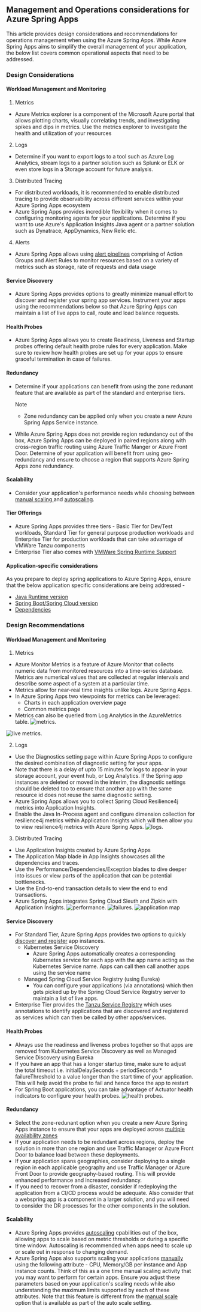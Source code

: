 <!-- Landing Zone Accelerator - Azure Spring App -Network Topology And Connectivity.MD v1 -->

## Management and Operations considerations for Azure Spring Apps

This article provides design considerations and recommendations for operations management when using the Azure Spring Apps. While Azure Spring Apps aims to simplify the overall management of your application, the below list covers common operational aspects that need to be addressed.

### Design Considerations

#### Workload Management and Monitoring

1. Metrics
- Azure Metrics explorer is a component of the Microsoft Azure portal that allows plotting charts, visually correlating trends, and investigating spikes and dips in metrics. Use the metrics explorer to investigate the health and utilization of your resources
2. Logs
- Determine if you want to export logs to a tool such as Azure Log Analytics, stream logs to a partner solution such as Splunk or ELK or even store logs in a Storage account for future analysis. 
3. Distributed Tracing  
- For distributed workloads, it is recommended to enable distributed tracing to provide observability across different services within your Azure Spring Apps ecosystem
- Azure Spring Apps provides incredible flexibility when it comes to configuring monitoring agents for your applications. Determine if you want to use Azure's Application Insights Java agent or a partner solution such as Dynatrace, AppDynamics, New Relic etc.
4. Alerts
- Azure Spring Apps allows using [alert pipelines](https://learn.microsoft.com/en-us/azure/spring-apps/tutorial-alerts-action-groups) comprising of Action Groups and Alert Rules to monitor resources based on a variety of metrics such as storage, rate of requests and data usage

#### Service Discovery
- Azure Spring Apps provides options to greatly minimize manual effort to discover and register your spring app services. Instrument your apps using the recommendations below so that Azure Spring Apps can maintain a list of live apps to call, route and load balance requests.

#### Health Probes
- Azure Spring Apps allows you to create Readiness, Liveness and Startup probes offering default health probe rules for every application. Make sure to review how health probes are set up for your apps to ensure graceful termination in case of failures.

#### Redundancy
- Determine if your applications can benefit from using the zone redunant feature that are available as part of the standard and enterprise tiers.
  > [!NOTE]
  >- Zone redundancy can be applied only when you create a new Azure Spring Apps Service instance.

- While Azure Spring Apps does not provide region redundancy out of the box, Azure Spring Apps can be deployed in paired regions along with cross-region traffic routing using Azure Traffic Manger or Azure Front Door. Determine of your application will benefit from using geo-redundancy and ensure to choose a region that supports Azure Spring Apps zone redundancy.

#### Scalability
- Consider your application's performance needs while choosing between [manual scaling ](https://learn.microsoft.com/en-us/azure/spring-apps/how-to-scale-manual) and [autoscaling](https://learn.microsoft.com/en-us/azure/spring-apps/how-to-setup-autoscale).

#### Tier Offerings
   - Azure Spring Apps provides three tiers - Basic Tier for Dev/Test workloads, Standard Tier for general purpose production workloads and Enterprise Tier for production workloads that can take advantage of VMWare Tanzu components
   - Enterprise Tier also comes with [VMWare Spring Runtime Support](https://learn.microsoft.com/en-us/azure/spring-apps/faq?pivots=programming-language-java#how-do-i-get-vmware-spring-runtime-support-enterprise-tier-only)


#### Application-specific considerations
As you prepare to deploy spring applications to Azure Spring Apps, ensure that the below application specific considerations are being addressed -

- [Java Runtime version](https://learn.microsoft.com/en-us/azure/spring-apps/faq?pivots=programming-language-java#which-versions-of-java-runtime-are-supported-in-azure-spring-apps)
- [Spring Boot/Spring Cloud version](https://learn.microsoft.com/en-us/azure/spring-apps/how-to-prepare-app-deployment?tabs=basic-standard-tier&pivots=programming-language-java#spring-boot-and-spring-cloud-versions)
- [Dependencies](https://learn.microsoft.com/en-us/azure/spring-apps/how-to-prepare-app-deployment?tabs=basic-standard-tier&pivots=programming-language-java#dependencies-for-spring-boot-version-24252627)


### Design Recommendations

#### Workload Management and Monitoring

1. Metrics
- Azure Monitor Metrics is a feature of Azure Monitor that collects numeric data from monitored resources into a time-series database. Metrics are numerical values that are collected at regular intervals and describe some aspect of a system at a particular time.
- Metrics allow for near-real time insights unlike logs. Azure Spring Apps.
- In Azure Spring Apps two viewpoints for metrics can be leveraged:
  - Charts in each application overview page
  - Common metrics page
- Metrics can also be queried from Log Analytics in the AzureMetrics table.
![metrics.](docs/Design-Areas/images/monitoring-metrics.jpg)

![live metrics.](docs/Design-Areas/images/monitoring-live-metrics.jpg)

2. Logs
- Use the Diagnostics setting page within Azure Spring Apps to configure the desired combination of diagnostic setting for your apps.
- Note that there is a delay of upto 15 minutes for logs to appear in your storage account, your event hub, or Log Analytics. If the Spring app instances are deleted or moved in the interim, the diagnostic settings should be deleted too to ensure that another app with the same resource id does not reuse the same diagnostic setting.
- Azure Spring Apps allows you to collect Spring Cloud Resilience4j metrics into Application Insights.
- Enable the Java In-Process agent and configure dimension collection for resilience4j metrics within Application Insights which will then allow you to view resilience4j metrics with Azure Spring Apps.
![logs.](docs/Design-Areas/images/monitoring-logs.jpg)
3. Distributed Tracing
- Use Application Insights created by Azure Spring Apps 
-	The Application Map blade in App Insights showcases all the dependencies and traces.
-	Use the Performance/Dependencies/Exception blades to dive deeper into issues or view parts of the application that can be potential bottlenecks.
- Use the End-to-end transaction details to view the end to end transactions.
-	Azure Spring Apps integrates Spring Cloud Sleuth and Zipkin with Application Insights.
![performance.](docs/Design-Areas/images/monitoring-performance.jpg)
![failures.](docs/Design-Areas/images/monitoring-failures.jpg)
![application map](docs/Design-Areas/images/monitoring-application-map.jpg)


#### Service Discovery
- For Standard Tier, Azure Spring Apps provides two options to quickly [discover and register](https://learn.microsoft.com/en-us/azure/spring-apps/how-to-service-registration?pivots=programming-language-java) app instances.
  - Kubernetes Service Discovery
    - Azure Spring Apps automatically creates a corresponding Kubernetes service for each app with the app name acting as the Kubernetes Service name. Apps can call then call another apps using the service name
  - Managed Spring Cloud Service Registry (using Eureka)
    - You can configure your applications (via annotations) which then gets picked up by the Spring Cloud Service Registry server to maintain a list of live apps. 
- Enterprise Tier provides the [Tanzu Service Registry](https://learn.microsoft.com/en-us/azure/spring-apps/how-to-enterprise-service-registry) which uses annotations to identify applications that are discovered and registered as services which can then be called by other apps/services.

#### Health Probes
- Always use the readiness and liveness probes together so that apps are removed from Kubernetes Service Discovery as well as Managed Service Discovery using Eureka
- If you have an app that has a longer startup time, make sure to adjust the total timeout i.e. initialDelaySeconds + periodSeconds * failureThreshold to a value longer than the start time of your application. This will help avoid the probe to fail and hence force the app to restart
- For Spring Boot applications, you can take advantage of Actuator health indicators to configure your health probes. 
![health probes.](docs/Design-Areas/images/monitoring-health-probes.jpg)
#### Redundancy
- Select the zone-redunant option when you create a new Azure Spring Apps instance to ensure that your apps are deployed across [multiple availability zones](https://github.com/MicrosoftDocs/azure-docs/blob/main/articles/spring-apps/how-to-enable-redundancy-and-disaster-recovery.md#create-an-azure-spring-apps-instance-with-zone-redundancy-enabled)
- If your application needs to be redundant across regions, deploy the solution in more than one region and use Traffic Manager or Azure Front Door to balance load between these deployments.
- If your application spans geographies, consider deploying to a single region in each applicable geography and use Traffic Manager or Azure Front Door to provide geography-based routing. This will provide enhanced performance and increased redundancy.
- If you need to recover from a disaster, consider if redeploying the application from a CI/CD process would be adequate. Also consider that  a webspring app is a component in a larger solution, and you will need to consider the DR processes for the other components in the solution.

#### Scalability
- Azure Spring Apps provides [autoscaling](https://learn.microsoft.com/en-us/azure/spring-apps/how-to-setup-autoscale) cpabilities out of the box, allowing apps to scale based on metric thresholds or during a specific time window. Autoscaling is recommended when apps need to scale up or scale out in response to changing demand.
- Azure Spring Apps also supports scaling your applications [manually](https://learn.microsoft.com/en-us/azure/spring-apps/how-to-scale-manual) using the following attribute - CPU, Memory/GB per instance and App instance counts. Think of this as a one time manual scaling activity that you may want to perform for certain apps. Ensure you adjust these parameters based on your application's scaling needs while also understanding the maximum limits supported by each of these attributes. Note that this feature is different from the [manual scale](https://learn.microsoft.com/en-us/azure/spring-apps/how-to-setup-autoscale#set-up-autoscale-settings-for-your-application-in-the-azure-portal) option that is available as part of the auto scale setting. 
